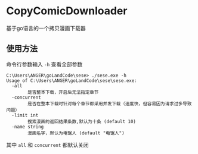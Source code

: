 # CopyComicDownloader
基于go语言的一个拷贝漫画下载器

## 使用方法
命令行参数输入 `-h` 查看全部参数
```shell
C:\Users\ANGER\goLandCode\sese> ./sese.exe -h           
Usage of C:\Users\ANGER\goLandCode\sese\sese.exe:
  -all
        是否整本下载，开启后无法指定章节
  -concurrent
        是否在整本下载时针对每个章节都采用并发下载（速度快，但容易因为请求过多导致问题）
  -limit int
        搜索漫画的返回结果条数,默认为十条 (default 10)
  -name string
        漫画名字，默认为电锯人 (default "电锯人")
```
其中 `all` 和 `concurrent` 都默认关闭